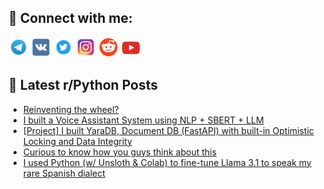 ## 🔎 Connect with me:
[<img src="https://github.com/bullbesh/bullbesh/blob/main/images/Telegram.png" width="32" height="32" />](https://t.me/bullbesh)
[<img src="https://github.com/bullbesh/bullbesh/blob/main/images/VK.png" width="32" height="32" />](https://vk.com/bullbesh)
[<img src="https://github.com/bullbesh/bullbesh/blob/main/images/Twitter.png" width="32" height="32" />](https://twitter.com/bullbesh1)
[<img src="https://github.com/bullbesh/bullbesh/blob/main/images/Instagram.png" width="32" height="32" />](https://www.instagram.com/bullbesh)
[<img src="https://github.com/bullbesh/bullbesh/blob/main/images/Reddit.png" width="32" height="32" />](https://www.reddit.com/user/bullbesh)
[<img src="https://github.com/bullbesh/bullbesh/blob/main/images/YouTube.png" width="32" height="32" />](https://www.youtube.com/channel/UCtfjRs6uzgq5mfm8S06WTcg)

## 📕 Latest r/Python Posts
<!-- BLOG-POST-LIST:START -->
- [Reinventing the wheel?](https://www.reddit.com/r/Python/comments/1ojv8h5/reinventing_the_wheel/)
- [I built a Voice Assistant System using NLP + SBERT + LLM](https://www.reddit.com/r/Python/comments/1ojut7e/i_built_a_voice_assistant_system_using_nlp_sbert/)
- [[Project] I built YaraDB, Document DB &lpar;FastAPI&rpar; with built-in Optimistic Locking and Data Integrity](https://www.reddit.com/r/Python/comments/1ojup70/project_i_built_yaradb_document_db_fastapi_with/)
- [Curious to know how you guys think about this](https://www.reddit.com/r/Python/comments/1ojuk8e/curious_to_know_how_you_guys_think_about_this/)
- [I used Python &lpar;w/ Unsloth &amp; Colab&rpar; to fine-tune Llama 3.1 to speak my rare Spanish dialect](https://www.reddit.com/r/Python/comments/1oju1vf/i_used_python_w_unsloth_colab_to_finetune_llama/)
<!-- BLOG-POST-LIST:END -->
